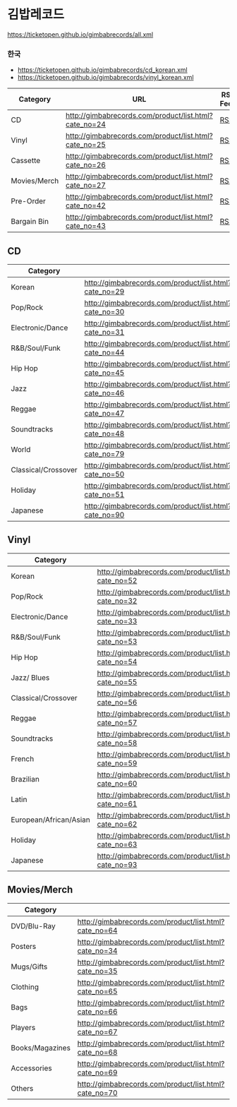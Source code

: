 # 김밥레코드
https://ticketopen.github.io/gimbabrecords/all.xml
### 한국
- https://ticketopen.github.io/gimbabrecords/cd_korean.xml
- https://ticketopen.github.io/gimbabrecords/vinyl_korean.xml

| Category     | URL                                                   | RSS Feed                                                          |
| ------------ | ----------------------------------------------------- | ----------------------------------------------------------------- |
| CD           | http://gimbabrecords.com/product/list.html?cate_no=24 | [RSS](https://ticketopen.github.io/gimbabrecords/cd.xml)          |
| Vinyl        | http://gimbabrecords.com/product/list.html?cate_no=25 | [RSS](https://ticketopen.github.io/gimbabrecords/vinyl.xml)       |
| Cassette     | http://gimbabrecords.com/product/list.html?cate_no=26 | [RSS](https://ticketopen.github.io/gimbabrecords/cassette.xml)    |
| Movies/Merch | http://gimbabrecords.com/product/list.html?cate_no=27 | [RSS](https://ticketopen.github.io/gimbabrecords/merch.xml)       |
| Pre-Order    | http://gimbabrecords.com/product/list.html?cate_no=42 | [RSS](https://ticketopen.github.io/gimbabrecords/preorder.xml)    |
| Bargain Bin  | http://gimbabrecords.com/product/list.html?cate_no=43 | [RSS](https://ticketopen.github.io/gimbabrecords/bargainbin.xml)  |

## CD
| Category            |                                                       |
| ------------------- | ----------------------------------------------------- |
| Korean              | http://gimbabrecords.com/product/list.html?cate_no=29 |
| Pop/Rock            | http://gimbabrecords.com/product/list.html?cate_no=30 |
| Electronic/Dance    | http://gimbabrecords.com/product/list.html?cate_no=31 |
| R&B/Soul/Funk       | http://gimbabrecords.com/product/list.html?cate_no=44 |
| Hip Hop             | http://gimbabrecords.com/product/list.html?cate_no=45 |
| Jazz                | http://gimbabrecords.com/product/list.html?cate_no=46 |
| Reggae              | http://gimbabrecords.com/product/list.html?cate_no=47 |
| Soundtracks         | http://gimbabrecords.com/product/list.html?cate_no=48 |
| World               | http://gimbabrecords.com/product/list.html?cate_no=79 |
| Classical/Crossover | http://gimbabrecords.com/product/list.html?cate_no=50 |
| Holiday             | http://gimbabrecords.com/product/list.html?cate_no=51 |
| Japanese            | http://gimbabrecords.com/product/list.html?cate_no=90 |

## Vinyl
| Category               |                                                        |
| ---------------------- | ------------------------------------------------------ |
| Korean                 | http://gimbabrecords.com/product/list.html?cate_no=52 |
| Pop/Rock               | http://gimbabrecords.com/product/list.html?cate_no=32 |
| Electronic/Dance       | http://gimbabrecords.com/product/list.html?cate_no=33 |
| R&B/Soul/Funk          | http://gimbabrecords.com/product/list.html?cate_no=53 |
| Hip Hop                | http://gimbabrecords.com/product/list.html?cate_no=54 |
| Jazz/ Blues            | http://gimbabrecords.com/product/list.html?cate_no=55 |
| Classical/Crossover    | http://gimbabrecords.com/product/list.html?cate_no=56 |
| Reggae                 | http://gimbabrecords.com/product/list.html?cate_no=57 |
| Soundtracks            | http://gimbabrecords.com/product/list.html?cate_no=58 |
| French                 | http://gimbabrecords.com/product/list.html?cate_no=59 |
| Brazilian              | http://gimbabrecords.com/product/list.html?cate_no=60 |
| Latin                  | http://gimbabrecords.com/product/list.html?cate_no=61 |
| European/African/Asian | http://gimbabrecords.com/product/list.html?cate_no=62 |
| Holiday                | http://gimbabrecords.com/product/list.html?cate_no=63 |
| Japanese               | http://gimbabrecords.com/product/list.html?cate_no=93 |

## Movies/Merch
| Category        |                                                        |
| --------------- | ------------------------------------------------------ |
| DVD/Blu-Ray     | http://gimbabrecords.com/product/list.html?cate_no=64 |
| Posters         | http://gimbabrecords.com/product/list.html?cate_no=34 |
| Mugs/Gifts      | http://gimbabrecords.com/product/list.html?cate_no=35 |
| Clothing        | http://gimbabrecords.com/product/list.html?cate_no=65 |
| Bags            | http://gimbabrecords.com/product/list.html?cate_no=66 |
| Players         | http://gimbabrecords.com/product/list.html?cate_no=67 |
| Books/Magazines | http://gimbabrecords.com/product/list.html?cate_no=68 |
| Accessories     | http://gimbabrecords.com/product/list.html?cate_no=69 |
| Others          | http://gimbabrecords.com/product/list.html?cate_no=70 |
